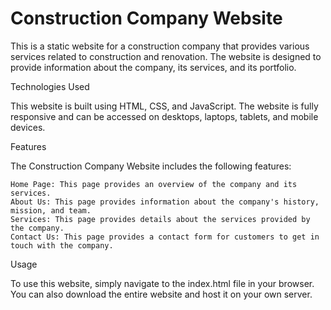 # Construction Company Website
This is a static website for a construction company that provides various services related to construction and renovation. The website is designed to provide information about the company, its services, and its portfolio.

Technologies Used

This website is built using HTML, CSS, and JavaScript. The website is fully responsive and can be accessed on desktops, laptops, tablets, and mobile devices.

Features

The Construction Company Website includes the following features:

    Home Page: This page provides an overview of the company and its services.
    About Us: This page provides information about the company's history, mission, and team.
    Services: This page provides details about the services provided by the company.
    Contact Us: This page provides a contact form for customers to get in touch with the company.

Usage

To use this website, simply navigate to the index.html file in your browser. You can also download the entire website and host it on your own server.
